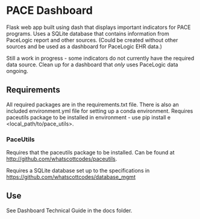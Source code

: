 # PACE Dashboard

Flask web app built using dash that displays important indicators for PACE programs. Uses a SQLite database that contains information from PaceLogic report and other sources. (Could be created without other sources and be used as a dashboard for PaceLogic EHR data.)

Still a work in progress - some indicators do not currently have the required data source. Clean up for a dashboard that *only* uses PaceLogic data ongoing.

## Requirements

All required packages are in the requirements.txt file. There is also an included environment.yml file for setting up a conda environment. Requires paceutils package to be installed in environment - use pip install e <local_path/to/pace_utils>.

### PaceUtils

Requires that the paceutils package to be installed. Can be found at http://github.com/whatscottcodes/paceutils.

Requires a SQLite database set up to the specifications in https://github.com/whatscottcodes/database_mgmt

## Use

See Dashboard Technical Guide in the docs folder.

